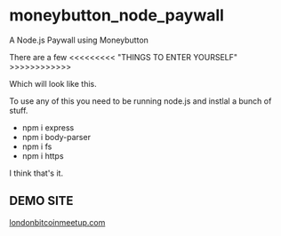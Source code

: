 # moneybutton_node_paywall
A Node.js Paywall using Moneybutton

There are a few <<<<<<<<< "THINGS TO ENTER YOURSELF" >>>>>>>>>>>>
  
  Which will look like this.

To use any of this you need to be running node.js and instlal a bunch of stuff.

- npm i express
- npm i body-parser
- npm i fs
- npm i https

I think that's it.

## DEMO SITE  

[londonbitcoinmeetup.com](https://londonbitcoinmeetup.com/byali/)
